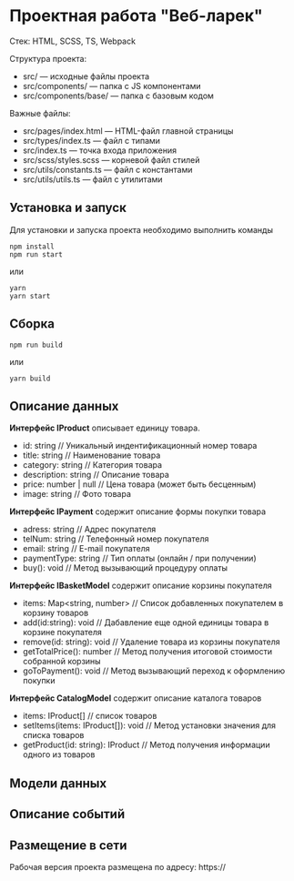 # Проектная работа "Веб-ларек"

Стек: HTML, SCSS, TS, Webpack

Структура проекта:
- src/ — исходные файлы проекта
- src/components/ — папка с JS компонентами
- src/components/base/ — папка с базовым кодом

Важные файлы:
- src/pages/index.html — HTML-файл главной страницы
- src/types/index.ts — файл с типами
- src/index.ts — точка входа приложения
- src/scss/styles.scss — корневой файл стилей
- src/utils/constants.ts — файл с константами
- src/utils/utils.ts — файл с утилитами

## Установка и запуск
Для установки и запуска проекта необходимо выполнить команды

```
npm install
npm run start
```

или

```
yarn
yarn start
```
## Сборка

```
npm run build
```

или

```
yarn build
```
## Описание данных
**Интерфейс IProduct** описывает единицу товара.

- id: string // Уникальный индентификационный номер товара
- title: string // Наименование товара
- category: string // Категория товара
- description: string // Описание товара
- price: number | null // Цена товара (может быть бесценным)
- image: string // Фото товара

**Интерфейс IPayment** содержит описание формы покупки товара

- adress: string // Адрес покупателя
- telNum: string // Телефонный номер покупателя
- email: string // E-mail покупателя
- paymentType: string // Тип оплаты (онлайн / при получении)
- buy(): void // Метод вызывающий процедуру оплаты

**Интерфейс IBasketModel** содержит описание корзины покупателя

- items: Map<string, number> // Список добавленных покупателем в корзину товаров
- add(id:string): void // Дабавление еще одной единицы товара в корзине покупателя
- remove(id: string): void // Удаление товара из корзины покупателя
- getTotalPrice(): number // Метод получения итоговой стоимости собранной корзины 
- goToPayment(): void // Метод вызывающий переход к оформлению покупки

**Интерфейс CatalogModel** содержит описание каталога товаров

- items: IProduct[] // список товаров
- setItems(items: IProduct[]): void // Метод установки значения для списка товаров
- getProduct(id: string): IProduct // Метод получения информации одного из товаров

## Модели данных


## Описание событий

## Размещение в сети
Рабочая версия проекта размещена по адресу: https://